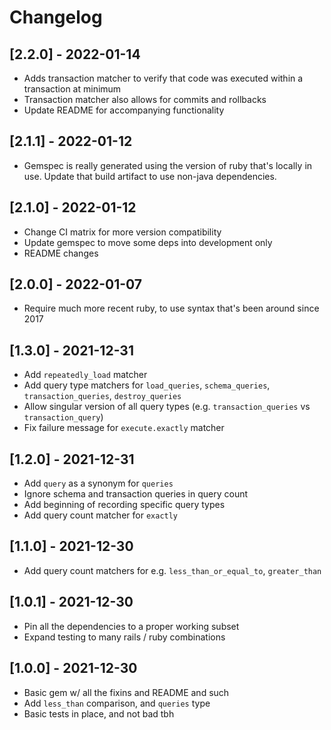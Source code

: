 # Changelog

## [2.2.0] - 2022-01-14
- Adds transaction matcher to verify that code was executed within a
  transaction at minimum
- Transaction matcher also allows for commits and rollbacks
- Update README for accompanying functionality

## [2.1.1] - 2022-01-12
- Gemspec is really generated using the version of ruby that's locally in use.
  Update that build artifact to use non-java dependencies.

## [2.1.0] - 2022-01-12
- Change CI matrix for more version compatibility
- Update gemspec to move some deps into development only
- README changes

## [2.0.0] - 2022-01-07
- Require much more recent ruby, to use syntax that's been around since 2017

## [1.3.0] - 2021-12-31
- Add `repeatedly_load` matcher
- Add query type matchers for `load_queries`, `schema_queries`, `transaction_queries`, `destroy_queries`
- Allow singular version of all query types (e.g. `transaction_queries` vs `transaction_query`)
- Fix failure message for `execute.exactly` matcher

## [1.2.0] - 2021-12-31
- Add `query` as a synonym for `queries`
- Ignore schema and transaction queries in query count
- Add beginning of recording specific query types
- Add query count matcher for `exactly`

## [1.1.0] - 2021-12-30
- Add query count matchers for e.g. `less_than_or_equal_to`, `greater_than`

## [1.0.1] - 2021-12-30
- Pin all the dependencies to a proper working subset
- Expand testing to many rails / ruby combinations

## [1.0.0] - 2021-12-30
- Basic gem w/ all the fixins and README and such
- Add `less_than` comparison, and `queries` type
- Basic tests in place, and not bad tbh
 
